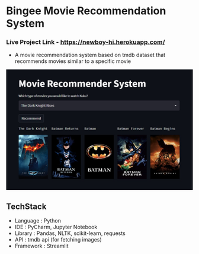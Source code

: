 ﻿# Bingee Movie Recommendation System
 
 ### Live Project Link  - https://newboy-hi.herokuapp.com/
 
 - A movie recommendation system based on tmdb dataset that recommends movies similar to a specific movie

![alt text](https://github.com/techpiyushjoshi/Recommendation-System/blob/main/Untitled.jpg)

## TechStack
- Language : Python
- IDE : PyCharm, Jupyter Notebook
- Library : Pandas, NLTK, scikit-learn, requests
- API : tmdb api (for fetching images)
- Framework : Streamlit

